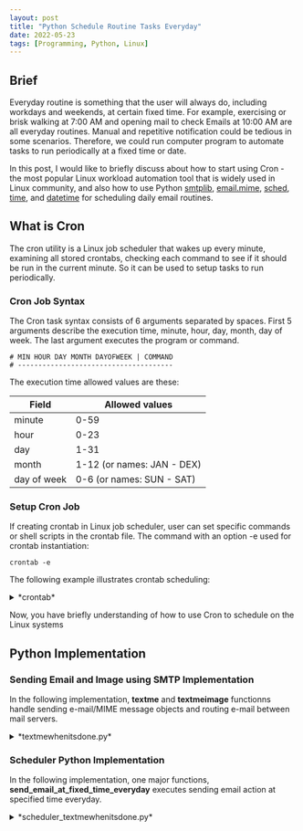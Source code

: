 ```yaml
---
layout: post
title: "Python Schedule Routine Tasks Everyday"
date: 2022-05-23
tags: [Programming, Python, Linux]
---
```


## Brief ##
Everyday routine is something that the user will always do, including workdays and weekends, at certain fixed time. For example, exercising or brisk walking at 7:00 AM and opening mail to check Emails at 10:00 AM are all everyday routines. Manual and repetitive notification could be tedious in some scenarios. Therefore, we could run computer program to automate tasks to run periodically at a fixed time or date.

In this post, I would like to briefly discuss about how to start using Cron - the most popular Linux workload automation tool that is widely used in Linux community, and also how to use Python [smtplib][smtp],  [email.mime][email], [sched][sched], [time][time], and [datetime][datetime] for scheduling daily email routines.

## What is Cron ##

The cron utility is a Linux job scheduler that wakes up every minute, examining all stored crontabs, checking each command to see if it should be run in the current minute. So it can be used to setup tasks to run periodically.

### Cron Job Syntax ###

The Cron task syntax consists of 6 arguments separated by spaces. First 5 arguments describe the execution time, minute, hour, day, month, day of week. The last argument executes the program or command.

```
# MIN HOUR DAY MONTH DAYOFWEEK | COMMAND
# --------------------------------------
```

The execution time allowed values are these:

|  Field      |   Allowed values       |
| ------------- |-------------  |
|    minute    |    0-59          |
|    hour    |    0-23          |
|    day    |     1-31          |
|    month    |    1-12 (or names: JAN - DEX)          |
|    day of week    |    0-6 (or names: SUN - SAT)         |

### Setup Cron Job ###

If creating crontab in Linux job scheduler, user can set specific commands or shell scripts in the crontab file. The command with an option -e used for crontab instantiation:

```
crontab -e
```

The following example illustrates crontab scheduling:
<details markdown=block>
<summary markdown=span>*crontab*</summary>
<div class="language-shell highlighter-rouge"><pre class="highlight"><code class="hljs ruby"><span class="nb" style="font-size: 60%">$ crontab -l
# MIN HOUR DAY MONTH DAYOFWEEK | COMMAND
# --------------------------------------
MAILTO=shirong0419@icloud.com
0 0 1 * * date && /Users/shi-rongliu/shell/LanguageTool.sh</span></code></pre></div></details>

Now, you have briefly understanding of how to use Cron to schedule on the Linux systems

## Python Implementation ##

### Sending Email and Image using SMTP Implementation ###

In the following implementation, **textme** and **textmeimage** functionns handle sending e-mail/MIME message objects and routing e-mail between mail servers.

<details markdown=block>
<summary markdown=span>*textmewhenitsdone.py*</summary>
<div class="language-shell highlighter-rouge"><pre class="highlight"><code class="hljs ruby"><span class="nb" style="font-size: 60%">import smtplib
from email.mime.multipart import MIMEMultipart
from email.mime.text import MIMEText
from email.mime.image import MIMEImage

GMAIL = "gmail.com"
Message = """Subject: Program Confirmation
To: {recipient}
From: {sender}
Hey, Thanks for your waiting! Your program is done. We are processing it now and will contact you soon
Regards
Shi-rong (Louis) Liu
http://louiscode00.com/
"""

class TextMeWhenItsDone(object):
    """
    A :class:~practice_common_algorithm.tool.TextMeWhenItsDone object is the sending an email module
    The smtplib module defines an SMTP client session object that can be used to send mail to any internet machine with an SMTP or ESMTP listener daemon.
    """
    def __init__(self, email: str):
        if email[email.index("@")+1:] == GMAIL:
            self.server = smtplib.SMTP("smtp.gmail.com", 587)
    def __del__(self):
        self.server.quit()
    def login(self, email, password):
        """docstring for login"""
        self.server.starttls()
        self.server.login(email, password)
    def textme(self, email, password, receiver="YO"):
        """ Simple Mail Transfer Protocal is an application layer protocol in the OSI model.
        :param email:  The address sending this email
        :type  email:  string
        :param password:  The password for the authentication
        :type  password:  string
        :param receiver:  A list of addresses to send this mail to
        :type  receiver:  string
        :return:  Description
        :rtype:  Type
        """
        self.server.sendmail(email, receiver, Message.format(recipient=receiver, sender=email))
    def textmeimage(self, email: str, password: str, receiver="YO"):
        """docstring for TextMeImage"""
        msg = MIMEMultipart('alternative')
        msg['Subject'] = "Sharing Image"
        msg['From'] = email
        msg['To'] = receiver
        text = MIMEText('&lt;img src="cid:image1"&gt;', 'html')
        msg.attach(text)
        image1 = MIMEImage(open('xxxx.jpeg', 'rb').read())
        # Define the image's ID as referenced in the HTML body above
        image1.add_header('Content-ID', '&lt;image1&gt;')
        msg.attach(image1)
        self.server.sendmail(email, receiver, msg.as_string())
</span></code></pre></div></details>

### Scheduler Python Implementation ###

In the following implementation, one major functions, **send_email_at_fixed_time_everyday** executes sending email action at specified time everyday.

<details markdown=block>
<summary markdown=span>*scheduler_textmewhenitsdone.py*</summary>
<div class="language-shell highlighter-rouge"><pre class="highlight"><code class="hljs ruby"><span class="nb" style="font-size: 60%">from textmewhenitsdone import TextMeWhenItsDone
from typing import List, NamedTuple
import sched
import time
import datetime
import random

class ScheduledTime(NamedTuple):
    """description"""
    hour: int
    minute: int
    second: int

class AuthenticationServer(NamedTuple):
    """description"""
    email: str
    password: str
    receiver: str

def prompt(prompt: str) -> str:
    """docsring for prompt"""
    return input(prompt).strip()

def textme(authentication) -> None:
    textmewhenitsdone = TextMeWhenItsDone(authentication.email)
    textmewhenitsdone.login(authentication.email, authentication.password)
    textmewhenitsdone.textme(authentication.email, authentication.password, authentication.receiver)
    print(f"Sending Email at {datetime.datetime.now()}")

def send_email_at_fixed_time_everyday(authentication: AuthenticationServer, scheduled_times: List[ScheduledTime]) -> None:
    """docstring for send_email_at_fixed_time_everyday"""
    """ Schedule to send email at fixed time everyday
    :param authentication:  Required authentication
    :type  authentication:  AuthenticationServer
    :param schedule_times:  scheduled time to run everyday
    :type  schedule_times:  List[ScheduledTime]
    """
    scheduler = sched.scheduler(time.time, time.sleep)
    def create_scheduled_date_times(
            year: int, month: int, day: int,
            scheduled_times: List[ScheduledTime]) -> List[datetime.datetime]:
        """docstring for create_scheduled_date_times"""
        """ Create scheduld date times
        :param year:  year
        :type  year:  int
        :param month:  month
        :type  month:  int
        :param day:  day
        :type  day:  int
        :param schedule_times:  scheduled time everyday
        :type  schedule_times:  Type
        :return: scheduled date time
        :rtype:  List[datetime.datetime]
        """
        scheduled_date_times = []
        for scheduled_time in scheduled_times:
            date_time = datetime.datetime(
                year=year,
                month=month,
                day=day,
                hour=scheduled_time.hour,
                minute=scheduled_time.minute,
                second=scheduled_time.second,
                microsecond=0
            )
            scheduled_date_times.append(date_time)
        return scheduled_date_times
    now_date_time = datetime.datetime.now()
    scheduled_date_times = create_scheduled_date_times(
            year=now_date_time.year,
            month=now_date_time.month,
            day=now_date_time.day,
            scheduled_times=scheduled_times)
    while True:
        for schedule_date_time in scheduled_date_times:
            if schedule_date_time > datetime.datetime.now():
                t = time.mktime(schedule_date_time.timetuple())
                scheduler.enterabs(time=t,
                                   priority=1,
                                   action=textme,
                                   argument=(),
                                   kwargs={"authentication": authentication})
                print(f"Scheduled action at run at {schedule_date_time}")
        scheduler.run()
        print(f"Scheduled action completed.")
        tomorrow_scheduled_date_times = [
                create_date_time_after_n_hour(date_time=schedule_date_time, n=24)
                for schedule_date_time in scheduled_date_times
        ]
        scheduled_date_times = tomorrow_scheduled_date_times

if __name__ == '__main__':
    authentication = AuthenticationServer(email=prompt("Form: "),
                                          password=prompt("Password: ").split()[0],
                                          receiver=prompt("To: ").split()[0])
    now_date_time = datetime.datetime.now()
    planned_date_time = now_date_time + datetime.timedelta(minutes=1)
    schedule_time_1 = ScheduledTime(hour=planned_date_time.hour,
                                    minute=planned_date_time.minute,
                                    second=0)
    schedule_time_2 = ScheduledTime(hour=planned_date_time.hour,
                                    minute=planned_date_time.minute,
                                    second=10)
    schedule_time_3 = ScheduledTime(hour=planned_date_time.hour,
                                    minute=planned_date_time.minute,
                                    second=20)
    scheduled_times = [schedule_time_1, schedule_time_2, schedule_time_3]

    send_email_at_fixed_time_everyday(authentication=authentication, scheduled_times=scheduled_times)</span></code></pre></div></details>

Here is the statement of scheduler program:
```
$ python3 scheduler.py
Form: xxxxxx@gmail.com
Password: *********
To: xxxxxx@hotmail.com
Scheduled action at run at 2022-05-24 14:03:00
Scheduled action at run at 2022-05-24 14:03:10
Scheduled action at run at 2022-05-24 14:03:20
Sending Email at 2022-05-24 14:03:03.030710
Sending Email at 2022-05-24 14:03:12.654331
Sending Email at 2022-05-24 14:03:22.791997
Scheduled action completed.
Scheduled action at run at 2022-05-25 14:03:00
Scheduled action at run at 2022-05-25 14:03:10
Scheduled action at run at 2022-05-25 14:03:20
```

Now, as you can see, the scheduler approach is executed as expected.

## Reference ##
+ [CronHowto](https://help.ubuntu.com/community/CronHowto)
+ [Wiki: MIME](https://en.wikipedia.org/wiki/MIME)
+ [Python Everyday Routine Scheduler](https://leimao.github.io/blog/Python-Everyday-Routine-Scheduler/)

[smtp]:https://docs.python.org/3/library/smtplib.html?highlight=smtp "https://docs.python.org/3/library/smtplib.html?highlight=smtp"

[email]:https://docs.python.org/3/library/email.mime.html#module-email.mime "https://docs.python.org/3/library/email.mime.html#module-email.mime"

[sched]:https://docs.python.org/3/library/sched.html?highlight=sched#module-sched "https://docs.python.org/3/library/sched.html?highlight=sched#module-sched"

[time]:https://docs.python.org/3/library/time.html?highlight=time#module-time "https://docs.python.org/3/library/time.html?highlight=time#module-time"

[datetime]:https://docs.python.org/3/library/datetime.html?highlight=datetime#module-datetime "https://docs.python.org/3/library/datetime.html?highlight=datetime#module-datetime"

<p>Thanks for reading! Feel free to leave the comments below or <a href="mailto:qazqazqaz850@gmail.com">email</a> to me. Any pieces of advice or discussions are always welcome. :)</p>
